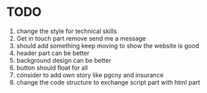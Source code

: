 # TODO

1. change the style for technical skills
2. Get in touch part remove send me a message
3. should add something keep moving to show the website is good
4. header part can be better
5. background design can be better
6. button should float for all
7. consider to add own story like pgcny and insurance
8. change the code structure to exchange script part with html part